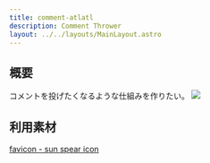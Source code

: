 ```yaml
---
title: comment-atlatl
description: Comment Thrower
layout: ../../layouts/MainLayout.astro
---
```


## 概要

コメントを投げたくなるような仕組みを作りたい。
![](2023-07-05-21-12-33.png)

## 利用素材

[favicon - sun spear icon](https://game-icons.net/1x1/delapouite/sun-spear.html)
